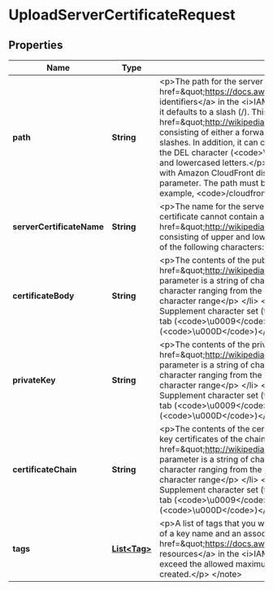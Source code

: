 

# UploadServerCertificateRequest


## Properties

| Name | Type | Description | Notes |
|------------ | ------------- | ------------- | -------------|
|**path** | **String** | &lt;p&gt;The path for the server certificate. For more information about paths, see &lt;a href&#x3D;\&quot;https://docs.aws.amazon.com/IAM/latest/UserGuide/Using_Identifiers.html\&quot;&gt;IAM identifiers&lt;/a&gt; in the &lt;i&gt;IAM User Guide&lt;/i&gt;.&lt;/p&gt; &lt;p&gt;This parameter is optional. If it is not included, it defaults to a slash (/). This parameter allows (through its &lt;a href&#x3D;\&quot;http://wikipedia.org/wiki/regex\&quot;&gt;regex pattern&lt;/a&gt;) a string of characters consisting of either a forward slash (/) by itself or a string that must begin and end with forward slashes. In addition, it can contain any ASCII character from the ! (&lt;code&gt;\\u0021&lt;/code&gt;) through the DEL character (&lt;code&gt;\\u007F&lt;/code&gt;), including most punctuation characters, digits, and upper and lowercased letters.&lt;/p&gt; &lt;note&gt; &lt;p&gt; If you are uploading a server certificate specifically for use with Amazon CloudFront distributions, you must specify a path using the &lt;code&gt;path&lt;/code&gt; parameter. The path must begin with &lt;code&gt;/cloudfront&lt;/code&gt; and must include a trailing slash (for example, &lt;code&gt;/cloudfront/test/&lt;/code&gt;).&lt;/p&gt; &lt;/note&gt; |  [optional] |
|**serverCertificateName** | **String** | &lt;p&gt;The name for the server certificate. Do not include the path in this value. The name of the certificate cannot contain any spaces.&lt;/p&gt; &lt;p&gt;This parameter allows (through its &lt;a href&#x3D;\&quot;http://wikipedia.org/wiki/regex\&quot;&gt;regex pattern&lt;/a&gt;) a string of characters consisting of upper and lowercase alphanumeric characters with no spaces. You can also include any of the following characters: _+&#x3D;,.@-&lt;/p&gt; |  |
|**certificateBody** | **String** | &lt;p&gt;The contents of the public key certificate in PEM-encoded format.&lt;/p&gt; &lt;p&gt;The &lt;a href&#x3D;\&quot;http://wikipedia.org/wiki/regex\&quot;&gt;regex pattern&lt;/a&gt; used to validate this parameter is a string of characters consisting of the following:&lt;/p&gt; &lt;ul&gt; &lt;li&gt; &lt;p&gt;Any printable ASCII character ranging from the space character (&lt;code&gt;\\u0020&lt;/code&gt;) through the end of the ASCII character range&lt;/p&gt; &lt;/li&gt; &lt;li&gt; &lt;p&gt;The printable characters in the Basic Latin and Latin-1 Supplement character set (through &lt;code&gt;\\u00FF&lt;/code&gt;)&lt;/p&gt; &lt;/li&gt; &lt;li&gt; &lt;p&gt;The special characters tab (&lt;code&gt;\\u0009&lt;/code&gt;), line feed (&lt;code&gt;\\u000A&lt;/code&gt;), and carriage return (&lt;code&gt;\\u000D&lt;/code&gt;)&lt;/p&gt; &lt;/li&gt; &lt;/ul&gt; |  |
|**privateKey** | **String** | &lt;p&gt;The contents of the private key in PEM-encoded format.&lt;/p&gt; &lt;p&gt;The &lt;a href&#x3D;\&quot;http://wikipedia.org/wiki/regex\&quot;&gt;regex pattern&lt;/a&gt; used to validate this parameter is a string of characters consisting of the following:&lt;/p&gt; &lt;ul&gt; &lt;li&gt; &lt;p&gt;Any printable ASCII character ranging from the space character (&lt;code&gt;\\u0020&lt;/code&gt;) through the end of the ASCII character range&lt;/p&gt; &lt;/li&gt; &lt;li&gt; &lt;p&gt;The printable characters in the Basic Latin and Latin-1 Supplement character set (through &lt;code&gt;\\u00FF&lt;/code&gt;)&lt;/p&gt; &lt;/li&gt; &lt;li&gt; &lt;p&gt;The special characters tab (&lt;code&gt;\\u0009&lt;/code&gt;), line feed (&lt;code&gt;\\u000A&lt;/code&gt;), and carriage return (&lt;code&gt;\\u000D&lt;/code&gt;)&lt;/p&gt; &lt;/li&gt; &lt;/ul&gt; |  |
|**certificateChain** | **String** | &lt;p&gt;The contents of the certificate chain. This is typically a concatenation of the PEM-encoded public key certificates of the chain.&lt;/p&gt; &lt;p&gt;The &lt;a href&#x3D;\&quot;http://wikipedia.org/wiki/regex\&quot;&gt;regex pattern&lt;/a&gt; used to validate this parameter is a string of characters consisting of the following:&lt;/p&gt; &lt;ul&gt; &lt;li&gt; &lt;p&gt;Any printable ASCII character ranging from the space character (&lt;code&gt;\\u0020&lt;/code&gt;) through the end of the ASCII character range&lt;/p&gt; &lt;/li&gt; &lt;li&gt; &lt;p&gt;The printable characters in the Basic Latin and Latin-1 Supplement character set (through &lt;code&gt;\\u00FF&lt;/code&gt;)&lt;/p&gt; &lt;/li&gt; &lt;li&gt; &lt;p&gt;The special characters tab (&lt;code&gt;\\u0009&lt;/code&gt;), line feed (&lt;code&gt;\\u000A&lt;/code&gt;), and carriage return (&lt;code&gt;\\u000D&lt;/code&gt;)&lt;/p&gt; &lt;/li&gt; &lt;/ul&gt; |  [optional] |
|**tags** | [**List&lt;Tag&gt;**](Tag.md) | &lt;p&gt;A list of tags that you want to attach to the new IAM server certificate resource. Each tag consists of a key name and an associated value. For more information about tagging, see &lt;a href&#x3D;\&quot;https://docs.aws.amazon.com/IAM/latest/UserGuide/id_tags.html\&quot;&gt;Tagging IAM resources&lt;/a&gt; in the &lt;i&gt;IAM User Guide&lt;/i&gt;.&lt;/p&gt; &lt;note&gt; &lt;p&gt;If any one of the tags is invalid or if you exceed the allowed maximum number of tags, then the entire request fails and the resource is not created.&lt;/p&gt; &lt;/note&gt; |  [optional] |



